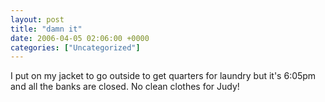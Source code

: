 ```yaml
---
layout: post
title: "damn it"
date: 2006-04-05 02:06:00 +0000
categories: ["Uncategorized"]
---
```


I put on my jacket to go outside to get quarters for laundry but it's 6:05pm and all the banks are closed. No clean clothes for Judy!